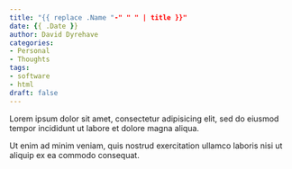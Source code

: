 ```yaml
---
title: "{{ replace .Name "-" " " | title }}"
date: {{ .Date }}
author: David Dyrehave
categories:
- Personal
- Thoughts
tags:
- software
- html
draft: false
---
```


Lorem ipsum dolor sit amet, consectetur adipisicing elit, sed do eiusmod
tempor incididunt ut labore et dolore magna aliqua.

<!--more-->

Ut enim ad minim veniam, quis nostrud exercitation ullamco laboris nisi ut
aliquip ex ea commodo consequat.

